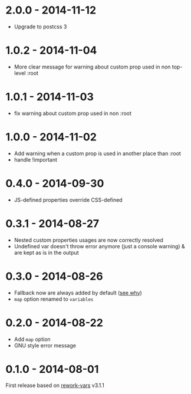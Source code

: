 # 2.0.0 - 2014-11-12

- Upgrade to postcss 3

# 1.0.2 - 2014-11-04

- More clear message for warning about custom prop used in non top-level :root

# 1.0.1 - 2014-11-03

- fix warning about custom prop used in non :root

# 1.0.0 - 2014-11-02

- Add warning when a custom prop is used in another place than :root
- handle !important

# 0.4.0 - 2014-09-30

- JS-defined properties override CSS-defined

# 0.3.1 - 2014-08-27

- Nested custom properties usages are now correctly resolved
- Undefined var doesn't throw error anymore (just a console warning) & are kept as is in the output

# 0.3.0 - 2014-08-26

- Fallback now are always added by default ([see why](http://www.w3.org/TR/css-variables/#invalid-variables))
- `map` option renamed to `variables`

# 0.2.0 - 2014-08-22

- Add `map` option
- GNU style error message

# 0.1.0 - 2014-08-01

First release based on [rework-vars](https://github.com/reworkcss/rework-vars) v3.1.1
